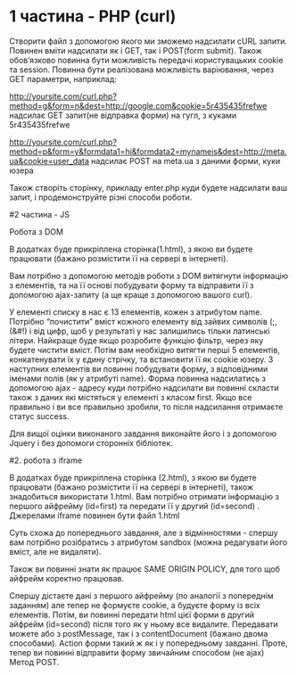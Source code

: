 # 1 частина - PHP (curl)

Створити файл з допомогою якого ми зможемо надсилати cURL запити. Повинен вміти надсилати як і GET, так і POST(form submit). Також обов’язково повинна бути можливість передачі користувацьких cookie та session. Повинна бути реалізована можливість варіювання, через GET параметри, наприклад:

http://yoursite.com/curl.php?method=g&form=n&dest=http://google.com&cookie=5r435435frefwe
надсилає GET запит(не відправка форми) на гугл, з куками 5r435435frefwe

http://yoursite.com/curl.php?method=p&form=y&formdata1=hi&formdata2=mynameis&dest=http://meta.ua&cookie=user_data
надсилає POST на meta.ua з даними форми, куки юзера

Також створіть сторінку, прикладу enter.php куди будете надсилати ваш запит, і продемонструйте різні способи роботи.

#2 частина - JS

Робота з DOM

В додатках буде прикріплена сторінка(1.html), з якою ви будете працювати (бажано розмістити її на сервері в інтернеті).

Вам потрібно з допомогою методів роботи з DOM витягнути інформацію з елементів, та на її основі побудувати форму та відправити її з допомогою ajax-запиту  (а ще краще з допомогою вашого curl).

У елементі списку в нас є 13 елементів, кожен з атрибутом name. Потрібно “почистити” вміст кожного елементу від зайвих символів  (;,(&#!)  і від цифр, щоб у результаті у нас залишились тільки латинські літери. Найкраще буде якщо розробите функцію фільтр, через яку будете чистити вміст. Потім вам необхідно витягти перші 5 елементів, конкатенувати їх у єдину стрічку, та встановити її як cookie юзеру. З наступних елементів ви повинні побудувати форму, з відповідними іменами полів (як у атрибуті name). Форма повинна надсилатись з допомогою ajax - адресу куди потрібно надсилати ви повинні скласти також з даних які містяться у елементі з класом first. Якщо все правильно і ви все правильно зробили, то після надсилання  отримаєте статус success.

Для вищої оцінки виконаного завдання виконайте його і з допомогою Jquery і без допомоги сторонніх бібліотек.

#2. робота з  iframe

В додатках буде прикріплена сторінка (2.html), з якою ви будете працювати (бажано розмістити її на сервері в інтернеті), також знадобиться використати 1.html.
Вам потрібно отримати інформацію з першого айфрейму (id=first) та передати її у другий (id=second) . Джерелами iframe повинен бути файл 1.html

Суть схожа до попереднього завдання, але з відмінностями - спершу вам потрібно розібратись з атрибутом sandbox (можна редагувати його вміст, але не видаляти).

Також ви повинні знати як працює SAME ORIGIN POLICY, для того щоб айфрейм коректно працював.

Спершу дістаєте дані з першого айфрейму (по аналогії з попереднім заданням) але тепер не формуєте cookie, а будуєте форму із всіх елементів. Потім, ви повинні передати html цієї форми в другий айфрейм (id=second) після того як у ньому все видалите. Передавати можете або з postMessage, так і з contentDocument (бажано двома способами). Action форми такий ж як і у попередньому завданні. Проте, тепер ви повинні відправити форму звичайним способом (не ajax) Метод POST.
